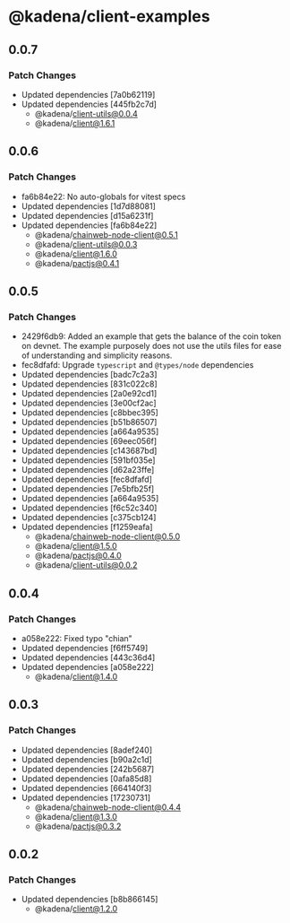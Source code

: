 # @kadena/client-examples

## 0.0.7

### Patch Changes

- Updated dependencies [7a0b62119]
- Updated dependencies [445fb2c7d]
  - @kadena/client-utils@0.0.4
  - @kadena/client@1.6.1

## 0.0.6

### Patch Changes

- fa6b84e22: No auto-globals for vitest specs
- Updated dependencies [1d7d88081]
- Updated dependencies [d15a6231f]
- Updated dependencies [fa6b84e22]
  - @kadena/chainweb-node-client@0.5.1
  - @kadena/client-utils@0.0.3
  - @kadena/client@1.6.0
  - @kadena/pactjs@0.4.1

## 0.0.5

### Patch Changes

- 2429f6db9: Added an example that gets the balance of the coin token on devnet.
  The example purposely does not use the utils files for ease of understanding
  and simplicity reasons.
- fec8dfafd: Upgrade `typescript` and `@types/node` dependencies
- Updated dependencies [badc7c2a3]
- Updated dependencies [831c022c8]
- Updated dependencies [2a0e92cd1]
- Updated dependencies [3e00cf2ac]
- Updated dependencies [c8bbec395]
- Updated dependencies [b51b86507]
- Updated dependencies [a664a9535]
- Updated dependencies [69eec056f]
- Updated dependencies [c143687bd]
- Updated dependencies [591bf035e]
- Updated dependencies [d62a23ffe]
- Updated dependencies [fec8dfafd]
- Updated dependencies [7e5bfb25f]
- Updated dependencies [a664a9535]
- Updated dependencies [f6c52c340]
- Updated dependencies [c375cb124]
- Updated dependencies [f1259eafa]
  - @kadena/chainweb-node-client@0.5.0
  - @kadena/client@1.5.0
  - @kadena/pactjs@0.4.0
  - @kadena/client-utils@0.0.2

## 0.0.4

### Patch Changes

- a058e222: Fixed typo "chian"
- Updated dependencies [f6ff5749]
- Updated dependencies [443c36d4]
- Updated dependencies [a058e222]
  - @kadena/client@1.4.0

## 0.0.3

### Patch Changes

- Updated dependencies [8adef240]
- Updated dependencies [b90a2c1d]
- Updated dependencies [242b5687]
- Updated dependencies [0afa85d8]
- Updated dependencies [664140f3]
- Updated dependencies [17230731]
  - @kadena/chainweb-node-client@0.4.4
  - @kadena/client@1.3.0
  - @kadena/pactjs@0.3.2

## 0.0.2

### Patch Changes

- Updated dependencies [b8b866145]
  - @kadena/client@1.2.0
